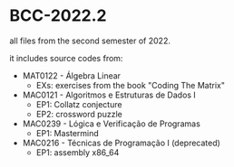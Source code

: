 # BCC-2022.2
all files from the second semester of 2022.

it includes source codes from:
- MAT0122 - Álgebra Linear
  - EXs: exercises from the book "Coding The Matrix"
- MAC0121 - Algoritmos e Estruturas de Dados I
  - EP1: Collatz conjecture
  - EP2: crossword puzzle
- MAC0239 - Lógica e Verificação de Programas
  - EP1: Mastermind
- MAC0216 - Técnicas de Programação I (deprecated)
  - EP1: assembly x86_64
